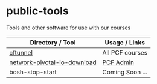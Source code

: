 # public-tools
Tools and other software for use with our courses

Directory / Tool                                             | Usage / Links
------------------------------------------------------------ | ---------------
[cftunnel](./cftunnel)                                       | All PCF courses
[network-pivotal-io-download](./network-pivotal-io-download) | [PCF Admin](https://pivotal.io/training/courses/pivotal-cloud-foundry-administrator-training)
bosh-stop-start         | Coming Soon ...
